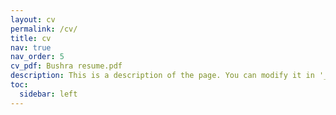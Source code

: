 ```yaml
---
layout: cv
permalink: /cv/
title: cv
nav: true
nav_order: 5
cv_pdf: Bushra resume.pdf
description: This is a description of the page. You can modify it in '_pages/cv.md'. You can also change or remove the top pdf download button.
toc:
  sidebar: left
---
```

